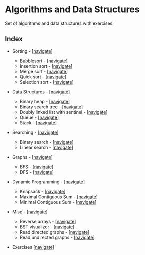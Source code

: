 # Algorithms and Data Structures

Set of algorithms and data structures with exercises.

## Index

- Sorting - [[navigate](https://github.com/edoriggio/algorithms-and-data-structures/tree/master/sorting)]
    - Bubblesort - [[navigate](https://github.com/edoriggio/algorithms-and-data-structures/tree/master/sorting/bubblesort.py)]
    - Insertion sort - [[navigate](https://github.com/edoriggio/algorithms-and-data-structures/tree/master/sorting/insertion_sort.py)]
    - Merge sort - [[navigate](https://github.com/edoriggio/algorithms-and-data-structures/tree/master/sorting/merge_sort.py)]
    - Quick sort - [[navigate](https://github.com/edoriggio/algorithms-and-data-structures/tree/master/sorting/quick_sort.py)]
    - Selection sort - [[navigate](https://github.com/edoriggio/algorithms-and-data-structures/tree/master/sorting/selection_sort.py)]
    <!-- - Heap sort - [[navigate](https://github.com/edoriggio/algorithms-and-data-structures/tree/master/sorting/heap_sort.py)] -->

- Data Structures - [[navigate](https://github.com/edoriggio/algorithms-and-data-structures/tree/master/data_structures)]
    - Binary heap - [[navigate](https://github.com/edoriggio/algorithms-and-data-structures/tree/master/data_structures/binary_heap.py)]
    - Binary search tree - [[navigate](https://github.com/edoriggio/algorithms-and-data-structures/tree/master/bst.py)]
    - Doubly linked list with sentinel - [[navigate](https://github.com/edoriggio/algorithms-and-data-structures/tree/master/data_structures/linked_list.py)]
    - Queue - [[navigate](https://github.com/edoriggio/algorithms-and-data-structures/tree/master/data_structures/queue.py)]
    - Stack - [[navigate](https://github.com/edoriggio/algorithms-and-data-structures/tree/master/data_structures/stack.py)]

- Searching - [[navigate](https://github.com/edoriggio/algorithms-and-data-structures/tree/master/searching)]
    - Binary search - [[navigate](https://github.com/edoriggio/algorithms-and-data-structures/tree/master/searching/binary_search.py)]
    - Linear search - [[navigate](https://github.com/edoriggio/algorithms-and-data-structures/tree/master/searching/linear_search.py)]

- Graphs - [[navigate](https://github.com/edoriggio/algorithms-and-data-structures/tree/master/graphs)]
    - BFS - [[navigate](https://github.com/edoriggio/algorithms-and-data-structures/tree/master/graphs/bfs.py)]
    - DFS - [[navigate](https://github.com/edoriggio/algorithms-and-data-structures/tree/master/graphs/dfs.py)]

- Dynamic Programming - [[navigate](https://github.com/edoriggio/algorithms-and-data-structures/tree/master/dp)]
    - Knapsack - [[navigate](https://github.com/edoriggio/algorithms-and-data-structures/tree/master/dp/knapsack.py)]
    - Maximal Contiguous Sum - [[navigate](https://github.com/edoriggio/algorithms-and-data-structures/tree/master/dp/maximal_contiguous_sum.py)]
    - Minimal Contiguous Sum - [[navigate](https://github.com/edoriggio/algorithms-and-data-structures/tree/master/dp/minimal_contiguous_sum.py)]

- Misc - [[navigate](https://github.com/edoriggio/algorithms-and-data-structures/tree/master/misc)]
    - Reverse arrays - [[navigate](https://github.com/edoriggio/algorithms-and-data-structures/tree/master/misc/reverse.py)]
    - BST visualizer - [[navigate](https://github.com/edoriggio/algorithms-and-data-structures/tree/master/misc/bst_visualizer.py)]
    - Read directed graphs - [[navigate](https://github.com/edoriggio/algorithms-and-data-structures/tree/master/misc/directed.py)]
    - Read undirected graphs - [[navigate](https://github.com/edoriggio/algorithms-and-data-structures/tree/master/misc/undirected.py)]

- Exercises [[navigate](https://github.com/edoriggio/algorithms-and-data-structures/tree/master/exercises)]
